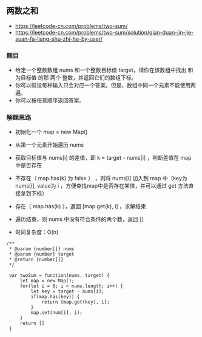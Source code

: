 ## 两数之和
- https://leetcode-cn.com/problems/two-sum/
- https://leetcode-cn.com/problems/two-sum/solution/qian-duan-jin-jie-suan-fa-liang-shu-zhi-he-by-user/

### 题目
- 给定一个整数数组 nums 和一个整数目标值 target，请你在该数组中找出 和为目标值 的那 两个 整数，并返回它们的数组下标。
- 你可以假设每种输入只会对应一个答案。但是，数组中同一个元素不能使用两遍。
- 你可以按任意顺序返回答案。

### 解题思路
- 初始化一个 map = new Map()
- 从第一个元素开始遍历 nums
- 获取目标值与 nums[i] 的差值，即 k = target - nums[i] ，判断差值在 map 中是否存在
- 不存在（ map.has(k) 为 false ） ，则将 nums[i] 加入到 map 中（key为nums[i], value为 i ，方便查找map中是否存在某值，并可以通过 get 方法直接拿到下标）
- 存在（ map.has(k) ），返回 [map.get(k), i] ，求解结束
- 遍历结束，则 nums 中没有符合条件的两个数，返回 []

- 时间复杂度：O(n)

```
/**
 * @param {number[]} nums
 * @param {number} target
 * @return {number[]}
 */

 var twoSum = function(nums, target) {
     let map = new Map();
     for(let i = 0; i < nums.length; i++) {
         let key = target - nums[i];
         if(map.has(key)) {
             return [map.get(key), i];
         }
         map.set(num[i], i);
     }
     return []
 }

```
